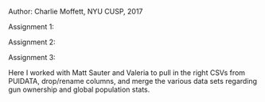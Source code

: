 Author: Charlie Moffett, NYU CUSP, 2017

Assignment 1:


Assignment 2:


Assignment 3:

Here I worked with Matt Sauter and Valeria to pull in the right CSVs from PUIDATA, drop/rename columns, and merge the various data sets regarding gun ownership and global population stats.


